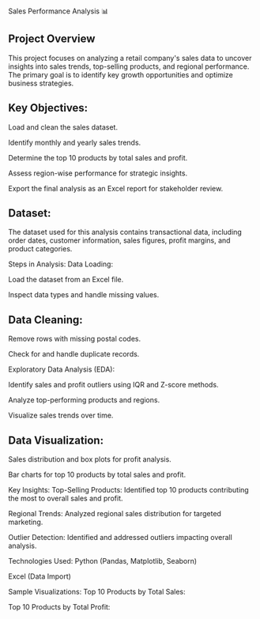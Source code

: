 Sales Performance Analysis 📊

## Project Overview
This project focuses on analyzing a retail company's sales data to uncover insights into sales trends, top-selling products, and regional performance. The primary goal is to identify key growth opportunities and optimize business strategies.

## Key Objectives:
Load and clean the sales dataset.

Identify monthly and yearly sales trends.

Determine the top 10 products by total sales and profit.

Assess region-wise performance for strategic insights.

Export the final analysis as an Excel report for stakeholder review.

## Dataset:
The dataset used for this analysis contains transactional data, including order dates, customer information, sales figures, profit margins, and product categories.

Steps in Analysis:
Data Loading:

Load the dataset from an Excel file.

Inspect data types and handle missing values.

## Data Cleaning:

Remove rows with missing postal codes.

Check for and handle duplicate records.

Exploratory Data Analysis (EDA):

Identify sales and profit outliers using IQR and Z-score methods.

Analyze top-performing products and regions.

Visualize sales trends over time.

## Data Visualization:

Sales distribution and box plots for profit analysis.

Bar charts for top 10 products by total sales and profit.

Key Insights:
Top-Selling Products: Identified top 10 products contributing the most to overall sales and profit.

Regional Trends: Analyzed regional sales distribution for targeted marketing.

Outlier Detection: Identified and addressed outliers impacting overall analysis.

Technologies Used:
Python (Pandas, Matplotlib, Seaborn)

Excel (Data Import)

Sample Visualizations:
Top 10 Products by Total Sales:

Top 10 Products by Total Profit:

